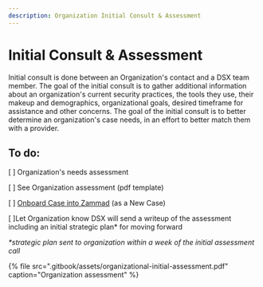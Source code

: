 ```yaml
---
description: Organization Initial Consult & Assessment
---
```


# Initial Consult & Assessment

Initial consult is done between an Organization's contact and a DSX team member. The goal of the initial consult is to gather additional information about an organization's current security practices, the tools they use, their makeup and demographics, organizational goals, desired timeframe for assistance and other concerns. The goal of the initial consult is to better determine an organization's case needs, in an effort to better match them with a provider. 

## To do:

\[  \]  Organization's needs assessment 

\[  \] See Organization assessment \(pdf template\)

\[  \] [Onboard Case into Zammad](zammad-setup-organization-onboard/new-case-onboarding.md) \(as a New Case\)

\[  \]Let Organization know DSX will send a writeup of the assessment including an initial strategic plan\* for moving forward  



_\*strategic plan sent to organization within a week of the initial assessment call_

{% file src=".gitbook/assets/organizational-initial-assessment.pdf" caption="Organization assessment" %}


